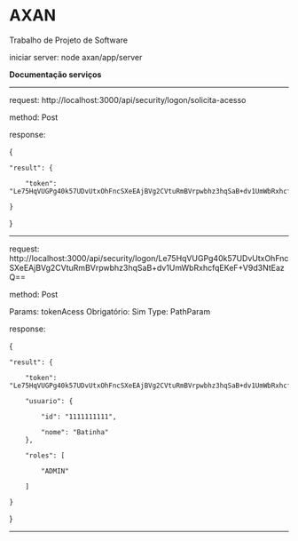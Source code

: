 # AXAN
Trabalho de Projeto de Software

iniciar server:
node axan/app/server


<b>Documentação serviços</b>
 ____________________________________
 
request: http://localhost:3000/api/security/logon/solicita-acesso

method: Post

response: 

{

    "result": {
    
        "token": "Le75HqVUGPg40k57UDvUtxOhFncSXeEAjBVg2CVtuRmBVrpwbhz3hqSaB+dv1UmWbRxhcfqEKeF+V9d3NtEazQ=="
    
    }

}

 ____________________________________
 
request: http://localhost:3000/api/security/logon/Le75HqVUGPg40k57UDvUtxOhFncSXeEAjBVg2CVtuRmBVrpwbhz3hqSaB+dv1UmWbRxhcfqEKeF+V9d3NtEazQ==

method: Post

Params: tokenAcess      Obrigatório: Sim Type: PathParam

response: 

{

    "result": {
    
        "token": "Le75HqVUGPg40k57UDvUtxOhFncSXeEAjBVg2CVtuRmBVrpwbhz3hqSaB+dv1UmWbRxhcfqEKeF+V9d3NtEazQ==",
        
        "usuario": {
        
            "id": "1111111111",
            
            "nome": "Batinha"
        },
        
        "roles": [
        
            "ADMIN"
        
        ]
    
    }

}

 ____________________________________
 
